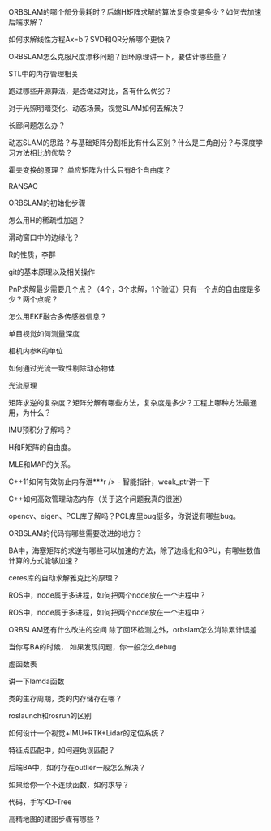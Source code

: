 
ORBSLAM的哪个部分最耗时？后端H矩阵求解的算法复杂度是多少？如何去加速后端求解？


如何求解线性方程Ax=b？SVD和QR分解哪个更快？


ORBSLAM怎么克服尺度漂移问题？回环原理讲一下，要估计哪些量？


STL中的内存管理相关


跑过哪些开源算法，是否做过对比，各有什么优劣？


对于光照明暗变化、动态场景，视觉SLAM如何去解决？


长廊问题怎么办？


动态SLAM的思路？与基础矩阵分割相比有什么区别？什么是三角剖分？与深度学习方法相比的优势？


霍夫变换的原理？ 单应矩阵为什么只有8个自由度？


RANSAC


ORBSLAM的初始化步骤


怎么用H的稀疏性加速？


滑动窗口中的边缘化？


R的性质，李群


git的基本原理以及相关操作


PnP求解最少需要几个点？（4个，3个求解，1个验证）只有一个点的自由度是多少？两个点呢？


怎么用EKF融合多传感器信息？


单目视觉如何测量深度


相机内参K的单位


如何通过光流一致性剔除动态物体


光流原理


矩阵求逆的复杂度？矩阵分解有哪些方法，复杂度是多少？工程上哪种方法最通用，为什么？


IMU预积分了解吗？


H和F矩阵的自由度。


MLE和MAP的关系。


C++11如何有效防止内存泄***r />  - 智能指针，weak_ptr讲一下


C++如何高效管理动态内存（关于这个问题我真的很迷）


opencv、eigen、PCL库了解吗？PCL库里bug挺多，你说说有哪些bug。


ORBSLAM的代码有哪些需要改进的地方？


BA中，海塞矩阵的求逆有哪些可以加速的方法，除了边缘化和GPU，有哪些数值计算的方式能够加速？


ceres库的自动求解雅克比的原理？


ROS中，node属于多进程，如何把两个node放在一个进程中？


ROS中，node属于多进程，如何把两个node放在一个进程中？


ORBSLAM还有什么改进的空间 除了回环检测之外，orbslam怎么消除累计误差


当你写BA的时候， 如果发现问题，你一般怎么debug


虚函数表


讲一下lamda函数


类的生存周期，类的内存储存在哪？


roslaunch和rosrun的区别


如何设计一个视觉+IMU+RTK+Lidar的定位系统？


特征点匹配中，如何避免误匹配？


后端BA中，如何存在outlier一般怎么解决？


如果给你一个不连续函数，如何求导？



代码，手写KD-Tree


高精地图的建图步骤有哪些？